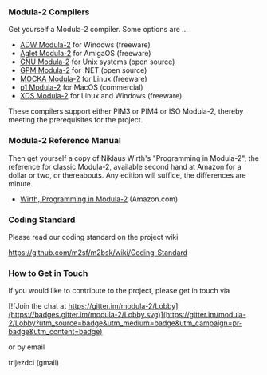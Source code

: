 ### Modula-2 Compilers ###

Get yourself a Modula-2 compiler. Some options are ...

* [ADW Modula-2](https://www.modula2.org/adwm2/download.php) for Windows (freeware)
* [Aglet Modula-2](http://aglet.web.runbox.net/) for AmigaOS (freeware)
* [GNU Modula-2](nongnu.org/gm2/) for Unix systems (open source)
* [GPM Modula-2](https://gpmclr.codeplex.com/) for .NET (open source)
* [MOCKA Modula-2](https://boutell.com/lsm/lsmbyid.cgi/001220) for Linux (freeware)
* [p1 Modula-2](http://modula2.awiedemann.de/) for MacOS (commercial)
* [XDS Modula-2](https://www.excelsior-usa.com/xds.html) for Linux and Windows (freeware)

These compilers support either PIM3 or PIM4 or ISO Modula-2, thereby meeting the prerequisites for the project.

### Modula-2 Reference Manual ###

Then get yourself a copy of Niklaus Wirth's "Programming in Modula-2", the reference for classic Modula-2,
available second hand at Amazon for a dollar or two, or thereabouts. Any edition will suffice, the differences are minute.

* [Wirth, Programming in Modula-2](https://www.amazon.com/Programming-Modula-2-monographs-computer-science/dp/0387122060/ref=sr_1_1?s=books&ie=UTF8&qid=1498585891&sr=1-1&keywords=WIrth+Programming+in+Modula-2) (Amazon.com)

### Coding Standard ###

Please read our coding standard on the project wiki

https://github.com/m2sf/m2bsk/wiki/Coding-Standard

### How to Get in Touch ###

If you would like to contribute to the project, please get in touch via

[![Join the chat at https://gitter.im/modula-2/Lobby](https://badges.gitter.im/modula-2/Lobby.svg)](https://gitter.im/modula-2/Lobby?utm_source=badge&utm_medium=badge&utm_campaign=pr-badge&utm_content=badge)

or by email

trijezdci (gmail)
